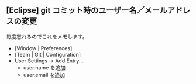 ## [Eclipse] git コミット時のユーザー名／メールアドレスの変更

毎度忘れるのでこれをメモします。
* [Window | Preferences]
* [Team | Git | Configuration]
* User Settings -> Add Entry...
  * user.name を追加
  * user.email を追加


